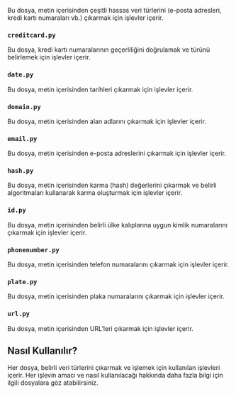 Bu dosya, metin içerisinden çeşitli hassas veri türlerini (e-posta adresleri, kredi kartı numaraları vb.) çıkarmak için işlevler içerir.

### `creditcard.py`

Bu dosya, kredi kartı numaralarının geçerliliğini doğrulamak ve türünü belirlemek için işlevler içerir.

### `date.py`

Bu dosya, metin içerisinden tarihleri çıkarmak için işlevler içerir.

### `domain.py`

Bu dosya, metin içerisinden alan adlarını çıkarmak için işlevler içerir.

### `email.py`

Bu dosya, metin içerisinden e-posta adreslerini çıkarmak için işlevler içerir.

### `hash.py`

Bu dosya, metin içerisinden karma (hash) değerlerini çıkarmak ve belirli algoritmaları kullanarak karma oluşturmak için işlevler içerir.

### `id.py`

Bu dosya, metin içerisinden belirli ülke kalıplarına uygun kimlik numaralarını çıkarmak için işlevler içerir.

### `phonenumber.py`

Bu dosya, metin içerisinden telefon numaralarını çıkarmak için işlevler içerir.

### `plate.py`

Bu dosya, metin içerisinden plaka numaralarını çıkarmak için işlevler içerir.

### `url.py`

Bu dosya, metin içerisinden URL'leri çıkarmak için işlevler içerir.

## Nasıl Kullanılır?

Her dosya, belirli veri türlerini çıkarmak ve işlemek için kullanılan işlevleri içerir. Her işlevin amacı ve nasıl kullanılacağı hakkında daha fazla bilgi için ilgili dosyalara göz atabilirsiniz.
